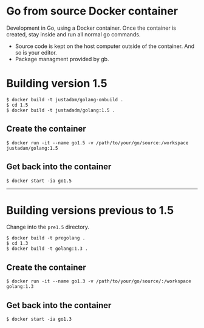Go from source Docker container
===============================

Development in Go, using a Docker container.  Once the container is created, stay inside and run all normal go commands.

* Source code is kept on the host computer outside of the container.  And so is your editor.
* Package managment provided by gb. 

# Building version 1.5

```
$ docker build -t justadam/golang-onbuild .
$ cd 1.5
$ docker build -t justadadm/golang:1.5 .
```

## Create the container

```
$ docker run -it --name go1.5 -v /path/to/your/go/source:/workspace justadam/golang:1.5
```

## Get back into the container

```
$ docker start -ia go1.5
```

---

# Building versions previous to 1.5

Change into the `pre1.5` directory.

```
$ docker build -t pregolang .
$ cd 1.3
$ docker build -t golang:1.3 .
```

## Create the container

```
$ docker run -it --name go1.3 -v /path/to/your/go/source/:/workspace golang:1.3
```

## Get back into the container

```
$ docker start -ia go1.3
```
